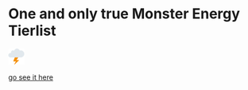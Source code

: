 # One and only true Monster Energy Tierlist

![cloud](./public/favicon-32x32.png)

[go see it here](https://lukas-bewertet-energy.vercel.app/)